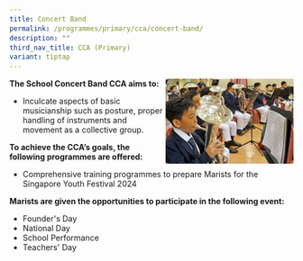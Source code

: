 ```yaml
---
title: Concert Band
permalink: /programmes/primary/cca/concert-band/
description: ""
third_nav_title: CCA (Primary)
variant: tiptap
---
```

<img align="right" src="/images/CCA/Primary/Brass%20Band%20Pic1.jpg" style="width:45%">

**The School Concert Band CCA aims to:**&nbsp;

*   Inculcate aspects of basic musicianship such as posture, proper handling of instruments and movement as a collective group.  
    

**To achieve the CCA’s goals, the following programmes are offered:**&nbsp;

*   Comprehensive training programmes to prepare Marists for the Singapore Youth Festival 2024

  

**Marists are given the opportunities to participate in the following event:**&nbsp;

*   Founder's Day
*   National Day 
*   School Performance
*   Teachers' Day